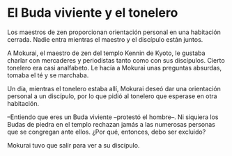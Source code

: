 # El Buda viviente y el tonelero

Los maestros de zen proporcionan orientación personal en una habitación
cerrada. Nadie entra mientras el maestro y el discípulo están juntos.

A Mokurai, el maestro de zen del templo Kennin de Kyoto, le gustaba
charlar con mercaderes y periodistas tanto como con sus discípulos.
Cierto tonelero era casi analfabeto. Le hacía a Mokurai unas preguntas
absurdas, tomaba el té y se marchaba.

Un día, mientras el tonelero estaba allí, Mokurai deseó dar una
orientación personal a un discípulo, por lo que pidió al tonelero que
esperase en otra habitación.

–Entiendo que eres un Buda viviente –protestó el hombre–. Ni siquiera
los Budas de piedra en el templo rechazan jamás a las numerosas personas
que se congregan ante ellos. ¿Por qué, entonces, debo ser excluido?

Mokurai tuvo que salir para ver a su discípulo.